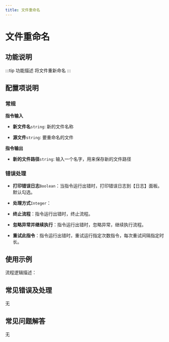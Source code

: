 ```yaml
---
title: 文件重命名
---
```


# 文件重命名

## 功能说明

:::tip 功能描述
将文件重新命名
:::

## 配置项说明

### 常规

**指令输入**

- **新文件名**`string`: 新的文件名称

- **源文件**`string`: 要重命名的文件


**指令输出**

- **新的文件路径**`string`: 输入一个名字，用来保存新的文件路径

### 错误处理

- **打印错误日志**`Boolean`：当指令运行出错时，打印错误日志到【日志】面板。默认勾选。

- **处理方式**`Integer`：

 - **终止流程**：指令运行出错时，终止流程。

 - **忽略异常并继续执行**：指令运行出错时，忽略异常，继续执行流程。

 - **重试此指令**：指令运行出错时，重试运行指定次数指令，每次重试间隔指定时长。

## 使用示例

流程逻辑描述：

## 常见错误及处理

无

## 常见问题解答

无


